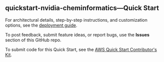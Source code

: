 
## quickstart-nvidia-cheminformatics—Quick Start

For architectural details, step-by-step instructions, and customization options, see the [deployment guide](https://aws-quickstart.github.io/quickstart-nvidia-cheminformatics/).

To post feedback, submit feature ideas, or report bugs, use the **Issues** section of this GitHub repo. 

To submit code for this Quick Start, see the [AWS Quick Start Contributor's Kit](https://aws-quickstart.github.io/).